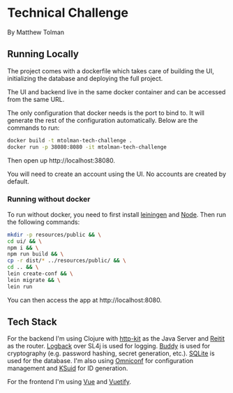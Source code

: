 # Technical Challenge
By Matthew Tolman


## Running Locally

The project comes with a dockerfile which takes care of building the UI,
initializing the database and deploying the full project.

The UI and backend live in the same docker container and can be accessed
from the same URL.

The only configuration that docker needs is the port to bind to. It will
generate the rest of the configuration automatically. Below are the
commands to run:

```bash
docker build -t mtolman-tech-challenge .
docker run -p 38080:8080 -it mtolman-tech-challenge
```

Then open up http://localhost:38080.

You will need to create an account using the UI. No accounts are created
by default.

### Running without docker

To run without docker, you need to first install [leiningen](https://leiningen.org/)
and [Node](https://nodejs.org/en). Then run the following commands:

```bash
mkdir -p resources/public && \
cd ui/ && \
npm i && \
npm run build && \
cp -r dist/* ../resources/public/ && \
cd .. && \
lein create-conf && \
lein migrate && \
lein run
```

You can then access the app at http://localhost:8080.

## Tech Stack

For the backend I'm using Clojure with [http-kit](https://github.com/http-kit/http-kit)
as the Java Server and [Reitit](https://github.com/metosin/reitit) as the router. [Logback](https://logback.qos.ch/)
over SL4j is used for logging. [Buddy](https://github.com/funcool/buddy) is
used for cryptography (e.g. password hashing, secret generation, etc.). [SQLite](https://www.sqlite.org/)
is used for the database. I'm also using [Omniconf](https://github.com/grammarly/omniconf) for configuration
management and [KSuid](https://github.com/segmentio/ksuid) for ID generation.

For the frontend I'm using [Vue](https://www.sqlite.org/) and [Vuetify](https://vuetifyjs.com/en/).



